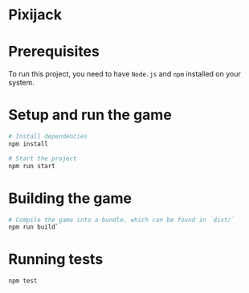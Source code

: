 # Pixijack

# Prerequisites
To run this project, you need to have `Node.js` and `npm` installed on your system.

# Setup and run the game
```sh
# Install dependencies
npm install

# Start the project
npm run start
```

# Building the game
```sh
# Compile the game into a bundle, which can be found in `dist/`
npm run build`
```

# Running tests
```sh
npm test
```
